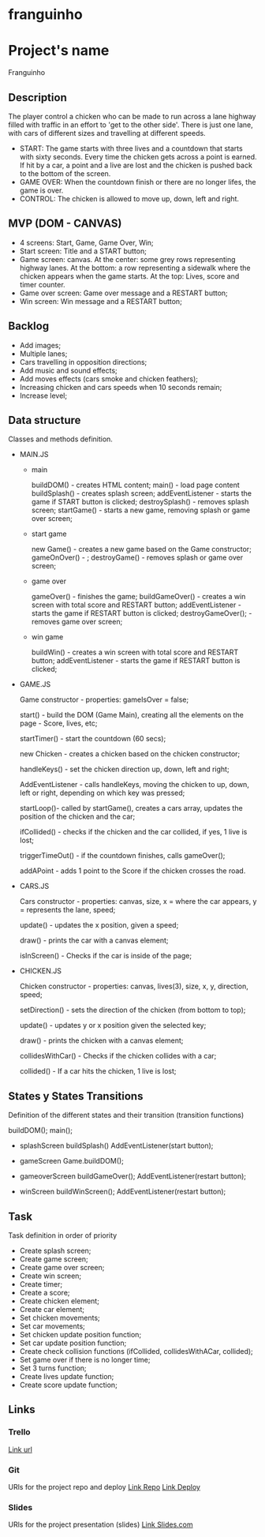 # franguinho

# Project's name
Franguinho


## Description
The player control a chicken who can be made to run across a lane highway filled with traffic in an effort to 'get to the other side'. 
There is just one lane, with cars of different sizes and travelling at different speeds.
- START: 
The game starts with three lives and a countdown that starts with sixty seconds.
Every time the chicken gets across a point is earned. 
If hit by a car, a point and a live are lost and the chicken is pushed back to the bottom of the screen.
- GAME OVER: 
When the countdown finish or there are no longer lifes, the game is over.
- CONTROL: 
The chicken is allowed to move up, down, left and right. 


## MVP (DOM - CANVAS)
- 4 screens: Start, Game, Game Over, Win;
- Start screen: Title and a START button;
- Game screen: canvas. At the center: some grey rows representing highway lanes. At the bottom: a row representing a sidewalk where the chicken appears when the game starts. At the top: Lives, score and timer counter.
- Game over screen: Game over message and a RESTART button;
- Win screen: Win message and a RESTART button;


## Backlog
- Add images;
- Multiple lanes;
- Cars travelling in opposition directions;
- Add music and sound effects;
- Add moves effects (cars smoke and chicken feathers);
- Increasing chicken and cars speeds when 10 seconds remain;
- Increase level;


## Data structure
Classes and methods definition.

- MAIN.JS

  - main

      buildDOM() - creates HTML content;
      main() - load page content
      buildSplash() - creates splash screen;
      addEventListener - starts the game if START button is clicked;
      destroySplash() - removes splash screen;
      startGame() - starts a new game, removing splash or game over screen;
     
  - start game

      new Game() - creates a new game based on the Game constructor;
      gameOnOver() - ;
      destroyGame() - removes splash or game over screen;  
      

  - game over

      gameOver() - finishes the game;
      buildGameOver() - creates a win screen with total score and RESTART button;
      addEventListener - starts the game if RESTART button is clicked;
      destroyGameOver(); - removes game over screen;


  - win game

      buildWin() - creates a win screen with total score and RESTART button;
      addEventListener - starts the game if RESTART button is clicked;

- GAME.JS


    Game constructor - properties: gameIsOver = false;
    
    start() - build the DOM (Game Main), creating all the elements on the page - Score, lives, etc;
    
    startTimer() - start the countdown (60 secs);
    
    new Chicken - creates a chicken based on the chicken constructor;
    
    handleKeys() - set the chicken direction up, down, left and right;
    
    AddEventListener - calls handleKeys, moving the chicken to up, down, left or right, depending on which key was pressed;
    
    startLoop()- called by startGame(), creates a cars array, updates the position of the chicken and the car;
    
    ifCollided() - checks if the chicken and the car collided, if yes, 1 live is lost;
    
    triggerTimeOut() - if the countdown finishes, calls gameOver();
    
    addAPoint - adds 1 point to the Score if the chicken crosses the road.


- CARS.JS

    Cars constructor - properties: canvas, size, x = where the car appears, y = represents the lane, speed;
    
    update() - updates the x position, given a speed;
    
    draw() - prints the car with a canvas element;
    
    isInScreen() - Checks if the car is inside of the page;
  

- CHICKEN.JS

    Chicken constructor - properties: canvas, lives(3), size, x, y, direction, speed;
    
    setDirection() - sets the direction of the chicken (from bottom to top);
    
    update() - updates y or x position given the selected key;
    
    draw() - prints the chicken with a canvas element;
    
    collidesWithCar() - Checks if the chicken collides with a car;
    
    collided() - If a car hits the chicken, 1 live is lost;
    

## States y States Transitions
Definition of the different states and their transition (transition functions)

  buildDOM();
  main();

- splashScreen
  buildSplash() 
  AddEventListener(start button);

- gameScreen
  Game.buildDOM();

- gameoverScreen
  buildGameOver();
  AddEventListener(restart button);

- winScreen
  buildWinScreen();
  AddEventListener(restart button);


## Task
Task definition in order of priority
- Create splash screen;
- Create game screen;
- Create game over screen;
- Create win screen;
- Create timer;
- Create a score;
- Create chicken element;
- Create car element;
- Set chicken movements;
- Set car movements;
- Set chicken update position function;
- Set car update position function;
- Create check collision functions (ifCollided, collidesWithACar, collided);
- Set game over if there is no longer time;
- Set 3 turns function;
- Create lives update function;
- Create score update function;


## Links


### Trello
[Link url](https://trello.com/b/CzLWHiMJ/franginho)


### Git
URls for the project repo and deploy
[Link Repo](https://github.com/Caroline-GMR/franguinho)
[Link Deploy](http://github.com)


### Slides
URls for the project presentation (slides)
[Link Slides.com](http://slides.com)
